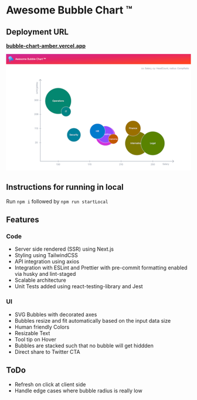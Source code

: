 # Awesome Bubble Chart &trade;

## Deployment URL
**[bubble-chart-amber.vercel.app](https://bubble-chart-amber.vercel.app/)**

![Screenshot](public/images/screenshot.png)

## Instructions for running in local
Run `npm i` followed by `npm run startLocal`

## Features

### Code

- Server side rendered (SSR) using Next.js
- Styling using TailwindCSS
- API integration using axios
- Integration with ESLint and Prettier with pre-commit formatting enabled via husky and lint-staged
- Scalable architecture
- Unit Tests added using react-testing-library and Jest

### UI

- SVG Bubbles with decorated axes
- Bubbles resize and fit automatically based on the input data size
- Human friendly Colors
- Resizable Text
- Tool tip on Hover
- Bubbles are stacked such that no bubble will get hiddden
- Direct share to Twitter CTA


## ToDo
- Refresh on click at client side
- Handle edge cases where bubble radius is really low


